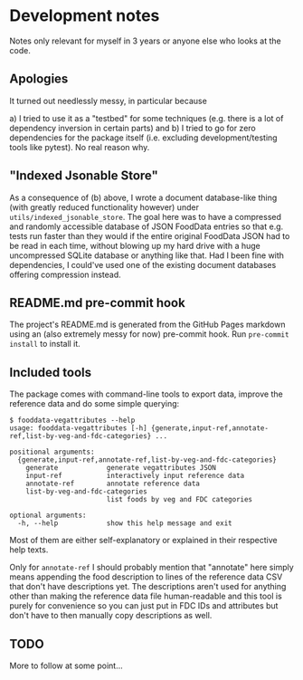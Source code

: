 # Development notes

Notes only relevant for myself in 3 years or anyone else who looks at the code.

## Apologies

It turned out needlessly messy, in particular because

a) I tried to use it as a "testbed" for some techniques (e.g. there is a lot of
   dependency inversion in certain parts) and
b) I tried to go for zero dependencies for the package itself (i.e. excluding
   development/testing tools like pytest). No real reason why.

## "Indexed Jsonable Store"

As a consequence of (b) above, I wrote a  document database-like thing (with
greatly reduced functionality however) under `utils/indexed_jsonable_store`.
The goal here was to have a compressed and randomly accessible database of JSON
FoodData entries so that e.g. tests run faster than they would if the entire
original FoodData JSON had to be read in each time, without blowing up my hard
drive with a huge uncompressed SQLite database or anything like that. Had I
been fine with dependencies, I could've used one of the existing document
databases offering compression instead.

## README.md pre-commit hook

The project's README.md is generated from the GitHub Pages markdown using an
(also extremely messy for now) pre-commit hook. Run `pre-commit install` to
install it.

## Included tools

The package comes with command-line tools to export data, improve the reference
data and do some simple querying:

```shell
$ fooddata-vegattributes --help
usage: fooddata-vegattributes [-h] {generate,input-ref,annotate-ref,list-by-veg-and-fdc-categories} ...

positional arguments:
  {generate,input-ref,annotate-ref,list-by-veg-and-fdc-categories}
    generate            generate vegattributes JSON
    input-ref           interactively input reference data
    annotate-ref        annotate reference data
    list-by-veg-and-fdc-categories
                        list foods by veg and FDC categories

optional arguments:
  -h, --help            show this help message and exit
```

Most of them are either self-explanatory or explained in their respective help
texts.

Only for `annotate-ref` I should probably mention that "annotate" here simply
means appending the food description to lines of the reference data CSV that
don't have descriptions yet. The descriptions aren't used for anything other
than making the reference data file human-readable and this tool is purely for
convenience so you can just put in FDC IDs and attributes but don't have to
then manually copy descriptions as well.

## TODO

More to follow at some point...

